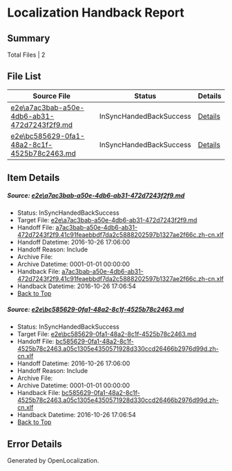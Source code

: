 # <a name='report-top'></a> Localization Handback Report

## Summary
 Total Files | 2

## File List
 Source File | Status | Details 
 ----------- | ------ | ------- 
 [e2e\a7ac3bab-a50e-4db6-ab31-472d7243f2f9.md](https://github.com/OpenLocalizationTestOrg/ol-test0/blob/c0b72472de9be206aa0aafd2bdd4ab85b44bf90c/e2e/a7ac3bab-a50e-4db6-ab31-472d7243f2f9.md) | InSyncHandedBackSuccess | [Details](#3dbd5a4a647a9a2fb57125a56b58971626358f192)
 [e2e\bc585629-0fa1-48a2-8c1f-4525b78c2463.md](https://github.com/OpenLocalizationTestOrg/ol-test0/blob/c0b72472de9be206aa0aafd2bdd4ab85b44bf90c/e2e/bc585629-0fa1-48a2-8c1f-4525b78c2463.md) | InSyncHandedBackSuccess | [Details](#daacb58e80a8e2fdc16c2a6f98789dca57a170603)

## Item Details
##### <a name='3dbd5a4a647a9a2fb57125a56b58971626358f192'></a> Source: [e2e\a7ac3bab-a50e-4db6-ab31-472d7243f2f9.md](https://github.com/OpenLocalizationTestOrg/ol-test0/blob/c0b72472de9be206aa0aafd2bdd4ab85b44bf90c/e2e/a7ac3bab-a50e-4db6-ab31-472d7243f2f9.md)
* Status: InSyncHandedBackSuccess
* Target File: [e2e\a7ac3bab-a50e-4db6-ab31-472d7243f2f9.md](https://github.com/OpenLocalizationTestOrg/ol-test0-zhcn/blob/2d0f7be6bfe77e1a28c779ea4379d2f571e249b1/e2e/a7ac3bab-a50e-4db6-ab31-472d7243f2f9.md)
* Handoff File: [a7ac3bab-a50e-4db6-ab31-472d7243f2f9.41c91feaebbdf7da2c5888202597b1327ae2f66c.zh-cn.xlf](https://github.com/OpenLocalizationTestOrg/ol-test0-handoff/blob/29b855806ea69e260d3e273fd0b8a182fdf8e224/ol-handoff/OpenLocalizationTestOrg/ol-test0-zhcn/shujia/ht/a7ac3bab-a50e-4db6-ab31-472d7243f2f9.41c91feaebbdf7da2c5888202597b1327ae2f66c.zh-cn.xlf)
* Handoff Datetime: 2016-10-26 17:06:00
* Handoff Reason: Include
* Archive File: 
* Archive Datetime: 0001-01-01 00:00:00
* Handback File: [a7ac3bab-a50e-4db6-ab31-472d7243f2f9.41c91feaebbdf7da2c5888202597b1327ae2f66c.zh-cn.xlf](https://github.com/OpenLocalizationTestOrg/ol-test0-handback/blob/2fca6b5f2a145be0b84a912195722d71e4c12de7/ol-handback/OpenLocalizationTestOrg/ol-test0-zhcn/shujia/ht/a7ac3bab-a50e-4db6-ab31-472d7243f2f9.41c91feaebbdf7da2c5888202597b1327ae2f66c.zh-cn.xlf)
* Handback Datetime: 2016-10-26 17:06:54
* [Back to Top](#report-top)

##### <a name='daacb58e80a8e2fdc16c2a6f98789dca57a170603'></a> Source: [e2e\bc585629-0fa1-48a2-8c1f-4525b78c2463.md](https://github.com/OpenLocalizationTestOrg/ol-test0/blob/c0b72472de9be206aa0aafd2bdd4ab85b44bf90c/e2e/bc585629-0fa1-48a2-8c1f-4525b78c2463.md)
* Status: InSyncHandedBackSuccess
* Target File: [e2e\bc585629-0fa1-48a2-8c1f-4525b78c2463.md](https://github.com/OpenLocalizationTestOrg/ol-test0-zhcn/blob/2d0f7be6bfe77e1a28c779ea4379d2f571e249b1/e2e/bc585629-0fa1-48a2-8c1f-4525b78c2463.md)
* Handoff File: [bc585629-0fa1-48a2-8c1f-4525b78c2463.a05c1305e4350571928d330ccd26466b2976d99d.zh-cn.xlf](https://github.com/OpenLocalizationTestOrg/ol-test0-handoff/blob/29b855806ea69e260d3e273fd0b8a182fdf8e224/ol-handoff/OpenLocalizationTestOrg/ol-test0-zhcn/shujia/ht/bc585629-0fa1-48a2-8c1f-4525b78c2463.a05c1305e4350571928d330ccd26466b2976d99d.zh-cn.xlf)
* Handoff Datetime: 2016-10-26 17:06:00
* Handoff Reason: Include
* Archive File: 
* Archive Datetime: 0001-01-01 00:00:00
* Handback File: [bc585629-0fa1-48a2-8c1f-4525b78c2463.a05c1305e4350571928d330ccd26466b2976d99d.zh-cn.xlf](https://github.com/OpenLocalizationTestOrg/ol-test0-handback/blob/2fca6b5f2a145be0b84a912195722d71e4c12de7/ol-handback/OpenLocalizationTestOrg/ol-test0-zhcn/shujia/ht/bc585629-0fa1-48a2-8c1f-4525b78c2463.a05c1305e4350571928d330ccd26466b2976d99d.zh-cn.xlf)
* Handback Datetime: 2016-10-26 17:06:54
* [Back to Top](#report-top)


## Error Details

Generated by OpenLocalization.
